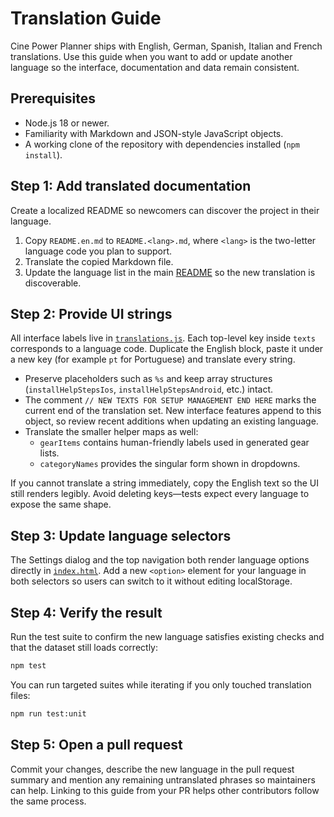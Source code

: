 # Translation Guide

Cine Power Planner ships with English, German, Spanish, Italian and French translations. Use this guide when you want to add or update another language so the interface, documentation and data remain consistent.

## Prerequisites

- Node.js 18 or newer.
- Familiarity with Markdown and JSON-style JavaScript objects.
- A working clone of the repository with dependencies installed (`npm install`).

## Step 1: Add translated documentation

Create a localized README so newcomers can discover the project in their language.

1. Copy `README.en.md` to `README.<lang>.md`, where `<lang>` is the two-letter language code you plan to support.
2. Translate the copied Markdown file.
3. Update the language list in the main [README](../README.md#translations) so the new translation is discoverable.

## Step 2: Provide UI strings

All interface labels live in [`translations.js`](../translations.js). Each top-level key inside `texts` corresponds to a language code. Duplicate the English block, paste it under a new key (for example `pt` for Portuguese) and translate every string.

- Preserve placeholders such as `%s` and keep array structures (`installHelpStepsIos`, `installHelpStepsAndroid`, etc.) intact.
- The comment `// NEW TEXTS FOR SETUP MANAGEMENT END HERE` marks the current end of the translation set. New interface features append to this object, so review recent additions when updating an existing language.
- Translate the smaller helper maps as well:
  - `gearItems` contains human-friendly labels used in generated gear lists.
  - `categoryNames` provides the singular form shown in dropdowns.

If you cannot translate a string immediately, copy the English text so the UI still renders legibly. Avoid deleting keys—tests expect every language to expose the same shape.

## Step 3: Update language selectors

The Settings dialog and the top navigation both render language options directly in [`index.html`](../index.html). Add a new `<option>` element for your language in both selectors so users can switch to it without editing localStorage.

## Step 4: Verify the result

Run the test suite to confirm the new language satisfies existing checks and that the dataset still loads correctly:

```bash
npm test
```

You can run targeted suites while iterating if you only touched translation files:

```bash
npm run test:unit
```

## Step 5: Open a pull request

Commit your changes, describe the new language in the pull request summary and mention any remaining untranslated phrases so maintainers can help. Linking to this guide from your PR helps other contributors follow the same process.
